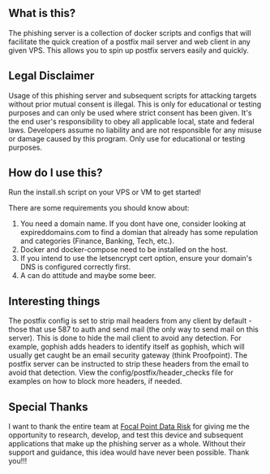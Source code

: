 ## What is this?
The phishing server is a collection of docker scripts and configs that will facilitate the quick creation of a postfix mail server and web client in any given VPS. This allows you to spin up postfix servers easily and quickly.

## Legal Disclaimer

Usage of this phishing server and subsequent scripts for attacking targets without prior mutual consent is illegal. This is only for educational or testing purposes and can only be used where strict consent has been given. It's the end user's responsibility to obey all applicable local, state and federal laws. Developers assume no liability and are not responsible for any misuse or damage caused by this program. Only use for educational or testing purposes.

## How do I use this?

Run the install.sh script on your VPS or VM to get started!

There are some requirements you should know about:

1. You need a domain name. If you dont have one, consider looking at expireddomains.com to find a domian that already has some repulation and categories (Finance, Banking, Tech, etc.).
2. Docker and docker-compose need to be installed on the host.
3. If you intend to use the letsencrypt cert option, ensure your domain's DNS is configured correctly first.
4. A can do attitude and maybe some beer.

## Interesting things

The postfix config is set to strip mail headers from any client by default - those that use 587 to auth and send mail (the only way to send mail on this server). This is done to hide the mail client to avoid any detection. For example, gophish adds headers to identify itself as gophish, which will usually get caught be an email security gateway (think Proofpoint). The postfix server can be instructed to strip these headers from the email to avoid that detection. View the config/postfix/header_checks file for examples on how to block more headers, if needed.

## Special Thanks

I want to thank the entire team at [Focal Point Data Risk](https://focal-point.com/) for giving me the opportunity to research, develop, and test this device and subsequent applications that make up the phishing server as a whole. Without their support and guidance, this idea would have never been possible. Thank you!!!